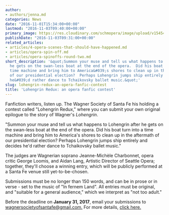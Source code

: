 ```yaml
---
author:
- authors/jenna.md
categories: News
date: "2016-11-01T15:34:00+00:00"
lastmod: "2016-11-03T09:40:00+00:00"
primary_image: https://res.cloudinary.com/schmopera/image/upload/v1545409169/media/webhook-uploads/1478015468777/2016-11-01---Lohengrin.jpg.jpg
publishDate: "2016-11-03T09:31:00+00:00"
related_articles:
- articles/4-opera-scenes-that-should-have-happened.md
- articles/opera-spin-off.md
- articles/opera-spinoffs-round-two.md
short_description: '&quot;Summon your muse and tell us what happens to Lohengrin after
  he gets on the swan-less boat at the end of the opera.  Did his boat turn into a
  time machine and bring him to America&#039;s shores to clean up in the aftermath
  of our presidential election?  Perhaps Lohengrin jumps ship entirely and decides
  he&#039;d rather dance to Tchaikovsky ballet music.&quot;'
slug: lohengrin-redux-an-opera-fanfic-contest
title: 'Lohengrin Redux: an opera fanfic contest'
---
```


Fanfiction writers, listen up. The Wagner Society of Santa Fe his holding a contest called "Lohengrin Redux," where you can submit your own original epilogue to the story of Wagner's *Lohengrin*.

"Summon your muse and tell us what happens to Lohengrin after he gets on the swan-less boat at the end of the opera.  Did his boat turn into a time machine and bring him to America's shores to clean up in the aftermath of our presidential election?  Perhaps Lohengrin jumps ship entirely and decides he'd rather dance to Tchaikovsky ballet music."

The judges are Wagnerian soprano Jeanne-Michèle Charbonnet, opera critic George Loomis, and Aidan Lang, Artistic Director of Seattle Opera; together, they'll choose a winning entry, which will be publicly performed at a Santa Fe venue still yet-to-be-chosen. 

Submissions must be no longer than 150 words, and can be in prose or in verse - set to the music of "In fernem Land". All entries must be original, and "suitable for a general audience," which we interpret as "not too adult."

Before the deadline on **January 31, 2017**, email your submissions to [wagnersocietyofsantafe@gmail.com.](mailto:wagnersocietyofsantafe@gmail.com) For more details, [click here.](http://operaamerica.org/applications/NOW/index.aspx?id=898#details)
